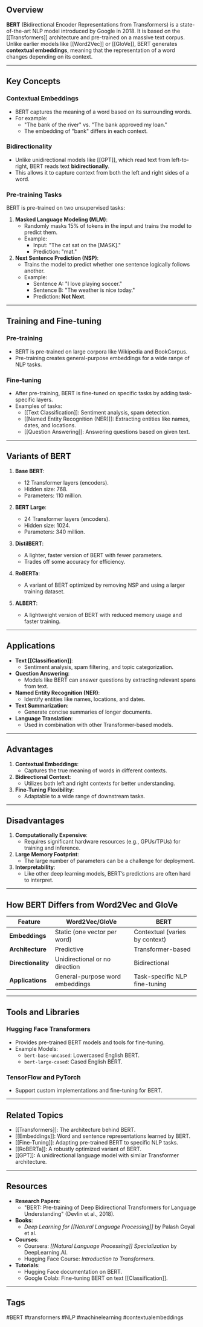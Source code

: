 ## Overview
**BERT** (Bidirectional Encoder Representations from Transformers) is a state-of-the-art NLP model introduced by Google in 2018. It is based on the [[Transformers]] architecture and pre-trained on a massive text corpus. Unlike earlier models like [[Word2Vec]] or [[GloVe]], BERT generates **contextual embeddings**, meaning that the representation of a word changes depending on its context.

---

## Key Concepts

### Contextual Embeddings
- BERT captures the meaning of a word based on its surrounding words.
- For example:
  - "The bank of the river" vs. "The bank approved my loan."
  - The embedding of "bank" differs in each context.

### Bidirectionality
- Unlike unidirectional models like [[GPT]], which read text from left-to-right, BERT reads text **bidirectionally**.
- This allows it to capture context from both the left and right sides of a word.

### Pre-training Tasks
BERT is pre-trained on two unsupervised tasks:
1. **Masked Language Modeling (MLM)**:
   - Randomly masks 15% of tokens in the input and trains the model to predict them.
   - Example:
     - Input: "The cat sat on the [MASK]."
     - Prediction: "mat."
2. **Next Sentence Prediction (NSP)**:
   - Trains the model to predict whether one sentence logically follows another.
   - Example:
     - Sentence A: "I love playing soccer."
     - Sentence B: "The weather is nice today."
     - Prediction: **Not Next**.

---

## Training and Fine-tuning

### Pre-training
- BERT is pre-trained on large corpora like Wikipedia and BookCorpus.
- Pre-training creates general-purpose embeddings for a wide range of NLP tasks.

### Fine-tuning
- After pre-training, BERT is fine-tuned on specific tasks by adding task-specific layers.
- Examples of tasks:
  - [[Text Classification]]: Sentiment analysis, spam detection.
  - [[Named Entity Recognition (NER)]]: Extracting entities like names, dates, and locations.
  - [[Question Answering]]: Answering questions based on given text.

---

## Variants of BERT
1. **Base BERT**:
   - 12 Transformer layers (encoders).
   - Hidden size: 768.
   - Parameters: 110 million.

2. **BERT Large**:
   - 24 Transformer layers (encoders).
   - Hidden size: 1024.
   - Parameters: 340 million.

3. **DistilBERT**:
   - A lighter, faster version of BERT with fewer parameters.
   - Trades off some accuracy for efficiency.

4. **RoBERTa**:
   - A variant of BERT optimized by removing NSP and using a larger training dataset.

5. **ALBERT**:
   - A lightweight version of BERT with reduced memory usage and faster training.

---

## Applications
- **Text [[Classification]]**:
  - Sentiment analysis, spam filtering, and topic categorization.
- **Question Answering**:
  - Models like BERT can answer questions by extracting relevant spans from text.
- **Named Entity Recognition (NER)**:
  - Identify entities like names, locations, and dates.
- **Text Summarization**:
  - Generate concise summaries of longer documents.
- **Language Translation**:
  - Used in combination with other Transformer-based models.

---

## Advantages
1. **Contextual Embeddings**:
   - Captures the true meaning of words in different contexts.
2. **Bidirectional Context**:
   - Utilizes both left and right contexts for better understanding.
3. **Fine-Tuning Flexibility**:
   - Adaptable to a wide range of downstream tasks.

---

## Disadvantages
1. **Computationally Expensive**:
   - Requires significant hardware resources (e.g., GPUs/TPUs) for training and inference.
2. **Large Memory Footprint**:
   - The large number of parameters can be a challenge for deployment.
3. **Interpretability**:
   - Like other deep learning models, BERT’s predictions are often hard to interpret.

---

## How BERT Differs from Word2Vec and GloVe
| **Feature**               | **Word2Vec/GloVe**                 | **BERT**                                 |
|---------------------------|------------------------------------|------------------------------------------|
| **Embeddings**            | Static (one vector per word)      | Contextual (varies by context)           |
| **Architecture**          | Predictive                        | Transformer-based                        |
| **Directionality**        | Unidirectional or no direction    | Bidirectional                            |
| **Applications**          | General-purpose word embeddings   | Task-specific NLP fine-tuning            |

---

## Tools and Libraries

### Hugging Face Transformers
- Provides pre-trained BERT models and tools for fine-tuning.
- Example Models:
  - `bert-base-uncased`: Lowercased English BERT.
  - `bert-large-cased`: Cased English BERT.

### TensorFlow and PyTorch
- Support custom implementations and fine-tuning for BERT.

---

## Related Topics
- [[Transformers]]: The architecture behind BERT.
- [[Embeddings]]: Word and sentence representations learned by BERT.
- [[Fine-Tuning]]: Adapting pre-trained BERT to specific NLP tasks.
- [[RoBERTa]]: A robustly optimized variant of BERT.
- [[GPT]]: A unidirectional language model with similar Transformer architecture.

---

## Resources
- **Research Papers**:
  - "BERT: Pre-training of Deep Bidirectional Transformers for Language Understanding" (Devlin et al., 2018).
- **Books**:
  - *Deep Learning for [[Natural Language Processing]]* by Palash Goyal et al.
- **Courses**:
  - Coursera: *[[Natural Language Processing]] Specialization* by DeepLearning.AI.
  - Hugging Face Course: *Introduction to Transformers*.
- **Tutorials**:
  - Hugging Face documentation on BERT.
  - Google Colab: Fine-tuning BERT on text [[Classification]].

---

## Tags
#BERT #transformers #NLP #machinelearning #contextualembeddings